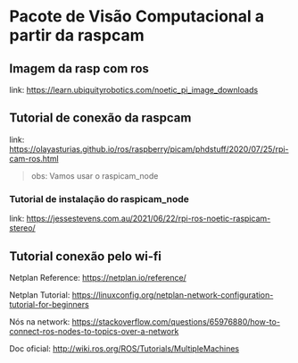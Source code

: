 # Pacote de Visão Computacional a partir da raspcam

## Imagem da rasp com ros

link: https://learn.ubiquityrobotics.com/noetic_pi_image_downloads

## Tutorial de conexão da raspcam 

link: https://olayasturias.github.io/ros/raspberry/picam/phdstuff/2020/07/25/rpi-cam-ros.html

> obs: Vamos usar o raspicam_node 

### Tutorial de instalação do raspicam_node

link: https://jessestevens.com.au/2021/06/22/rpi-ros-noetic-raspicam-stereo/

## Tutorial conexão pelo wi-fi

Netplan Reference: https://netplan.io/reference/

Netplan Tutorial: https://linuxconfig.org/netplan-network-configuration-tutorial-for-beginners

Nós na network: https://stackoverflow.com/questions/65976880/how-to-connect-ros-nodes-to-topics-over-a-network

Doc oficial: http://wiki.ros.org/ROS/Tutorials/MultipleMachines